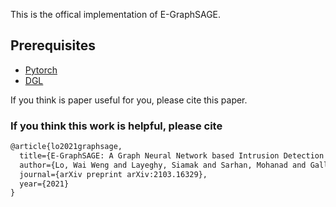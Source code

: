 This is the offical implementation of E-GraphSAGE.


## Prerequisites

- [Pytorch](http://pytorch.org/)
- [DGL](https://www.dgl.ai/)

If you think is paper useful for you, please cite this paper.


### If you think this work is helpful, please cite
```latex
@article{lo2021graphsage,
  title={E-GraphSAGE: A Graph Neural Network based Intrusion Detection System},
  author={Lo, Wai Weng and Layeghy, Siamak and Sarhan, Mohanad and Gallagher, Marcus and Portmann, Marius},
  journal={arXiv preprint arXiv:2103.16329},
  year={2021}
}
```


